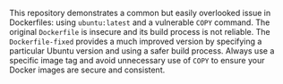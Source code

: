 This repository demonstrates a common but easily overlooked issue in Dockerfiles: using `ubuntu:latest` and a vulnerable `COPY` command.  The original `Dockerfile` is insecure and its build process is not reliable. The `Dockerfile-fixed` provides a much improved version by specifying a particular Ubuntu version and using a safer build process.  Always use a specific image tag and avoid unnecessary use of `COPY` to ensure your Docker images are secure and consistent.